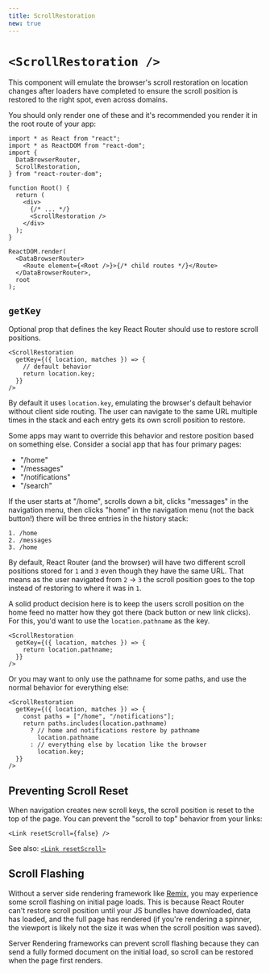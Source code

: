 ```yaml
---
title: ScrollRestoration
new: true
---
```


# `<ScrollRestoration />`

This component will emulate the browser's scroll restoration on location changes after loaders have completed to ensure the scroll position is restored to the right spot, even across domains.

You should only render one of these and it's recommended you render it in the root route of your app:

```tsx [5,12]
import * as React from "react";
import * as ReactDOM from "react-dom";
import {
  DataBrowserRouter,
  ScrollRestoration,
} from "react-router-dom";

function Root() {
  return (
    <div>
      {/* ... */}
      <ScrollRestoration />
    </div>
  );
}

ReactDOM.render(
  <DataBrowserRouter>
    <Route element={<Root />}>{/* child routes */}</Route>
  </DataBrowserRouter>,
  root
);
```

## `getKey`

Optional prop that defines the key React Router should use to restore scroll positions.

```tsx
<ScrollRestoration
  getKey={({ location, matches }) => {
    // default behavior
    return location.key;
  }}
/>
```

By default it uses `location.key`, emulating the browser's default behavior without client side routing. The user can navigate to the same URL multiple times in the stack and each entry gets its own scroll position to restore.

Some apps may want to override this behavior and restore position based on something else. Consider a social app that has four primary pages:

- "/home"
- "/messages"
- "/notifications"
- "/search"

If the user starts at "/home", scrolls down a bit, clicks "messages" in the navigation menu, then clicks "home" in the navigation menu (not the back button!) there will be three entries in the history stack:

```
1. /home
2. /messages
3. /home
```

By default, React Router (and the browser) will have two different scroll positions stored for `1` and `3` even though they have the same URL. That means as the user navigated from `2` → `3` the scroll position goes to the top instead of restoring to where it was in `1`.

A solid product decision here is to keep the users scroll position on the home feed no matter how they got there (back button or new link clicks). For this, you'd want to use the `location.pathname` as the key.

```tsx
<ScrollRestoration
  getKey={({ location, matches }) => {
    return location.pathname;
  }}
/>
```

Or you may want to only use the pathname for some paths, and use the normal behavior for everything else:

```tsx
<ScrollRestoration
  getKey={({ location, matches }) => {
    const paths = ["/home", "/notifications"];
    return paths.includes(location.pathname)
      ? // home and notifications restore by pathname
        location.pathname
      : // everything else by location like the browser
        location.key;
  }}
/>
```

## Preventing Scroll Reset

When navigation creates new scroll keys, the scroll position is reset to the top of the page. You can prevent the "scroll to top" behavior from your links:

```tsx
<Link resetScroll={false} />
```

See also: [`<Link resetScroll>`][resetscroll]

## Scroll Flashing

Without a server side rendering framework like [Remix][remix], you may experience some scroll flashing on initial page loads. This is because React Router can't restore scroll position until your JS bundles have downloaded, data has loaded, and the full page has rendered (if you're rendering a spinner, the viewport is likely not the size it was when the scroll position was saved).

Server Rendering frameworks can prevent scroll flashing because they can send a fully formed document on the initial load, so scroll can be restored when the page first renders.

[remix]: https://remix.run
[resetscroll]: ../components/link#resetscroll
